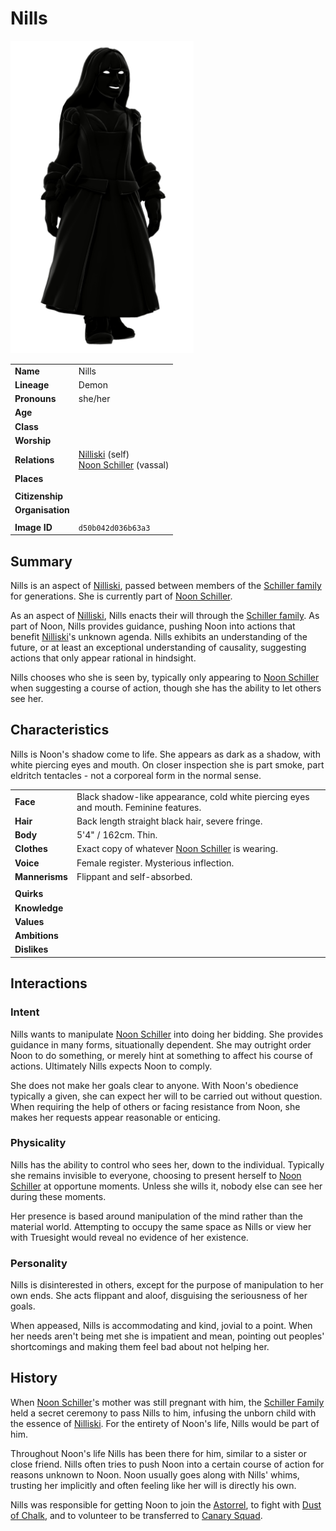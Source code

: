 # Nills

<img src="https://raw.githubusercontent.com/jesskelsall/astarus-images/main/people/portraits/d50b042d036b63a3.png" height="500" />

|||
| --- | --- |
| **Name** | Nills | character.3
| **Lineage** | Demon |
| **Pronouns** | she/her |
| **Age** | |
| **Class** | |
| **Worship** | |
| **Relations** | [Nilliski](nilliski.md) (self)<br>[Noon Schiller](noon-schiller.md) (vassal) |
| **Places** | |
|||
| **Citizenship** | |
| **Organisation** | |
|||
| **Image ID** | `d50b042d036b63a3` |

## Summary

Nills is an aspect of [Nilliski](nilliski.md), passed between members of the [Schiller family](../organisations/schiller-family.md) for generations. She is currently part of [Noon Schiller](noon-schiller.md).

As an aspect of [Nilliski](nilliski.md), Nills enacts their will through the [Schiller family](../organisations/schiller-family.md). As part of Noon, Nills provides guidance, pushing Noon into actions that benefit [Nilliski](nilliski.md)'s unknown agenda. Nills exhibits an understanding of the future, or at least an exceptional understanding of causality, suggesting actions that only appear rational in hindsight.

Nills chooses who she is seen by, typically only appearing to [Noon Schiller](noon-schiller.md) when suggesting a course of action, though she has the ability to let others see her.

## Characteristics

Nills is Noon's shadow come to life. She appears as dark as a shadow, with white piercing eyes and mouth. On closer inspection she is part smoke, part eldritch tentacles - not a corporeal form in the normal sense.

| | |
| --- | --- |
| **Face** | Black shadow-like appearance, cold white piercing eyes and mouth. Feminine features. | characteristics.2
| **Hair** | Back length straight black hair, severe fringe. |
| **Body** | 5'4" / 162cm. Thin. |
| **Clothes** | Exact copy of whatever [Noon Schiller](noon-schiller.md) is wearing. |
| **Voice** | Female register. Mysterious inflection. |
| **Mannerisms** | Flippant and self-absorbed. |
| | |
| **Quirks** | |
| **Knowledge** | |
| **Values** | |
| **Ambitions** | |
| **Dislikes** | |

## Interactions

### Intent

Nills wants to manipulate [Noon Schiller](noon-schiller.md) into doing her bidding. She provides guidance in many forms, situationally dependent. She may outright order Noon to do something, or merely hint at something to affect his course of actions. Ultimately Nills expects Noon to comply.

She does not make her goals clear to anyone. With Noon's obedience typically a given, she can expect her will to be carried out without question. When requiring the help of others or facing resistance from Noon, she makes her requests appear reasonable or enticing.

### Physicality

Nills has the ability to control who sees her, down to the individual. Typically she remains invisible to everyone, choosing to present herself to [Noon Schiller](noon-schiller.md) at opportune moments. Unless she wills it, nobody else can see her during these moments.

Her presence is based around manipulation of the mind rather than the material world. Attempting to occupy the same space as Nills or view her with Truesight would reveal no evidence of her existence.

### Personality

Nills is disinterested in others, except for the purpose of manipulation to her own ends. She acts flippant and aloof, disguising the seriousness of her goals.

When appeased, Nills is accommodating and kind, jovial to a point. When her needs aren't being met she is impatient and mean, pointing out peoples' shortcomings and making them feel bad about not helping her.

## History

When [Noon Schiller](noon-schiller.md)'s mother was still pregnant with him, the [Schiller Family](../organisations/schiller-family.md) held a secret ceremony to pass Nills to him, infusing the unborn child with the essence of [Nilliski](nilliski.md). For the entirety of Noon's life, Nills would be part of him.

Throughout Noon's life Nills has been there for him, similar to a sister or close friend. Nills often tries to push Noon into a certain course of action for reasons unknown to Noon. Noon usually goes along with Nills' whims, trusting her implicitly and often feeling like her will is directly his own.

Nills was responsible for getting Noon to join the [Astorrel](../organisations/astorrel/astorrel.md), to fight with [Dust of Chalk](dust-of-chalk.md), and to volunteer to be transferred to [Canary Squad](../organisations/astorrel/squads/canary-squad.md).
